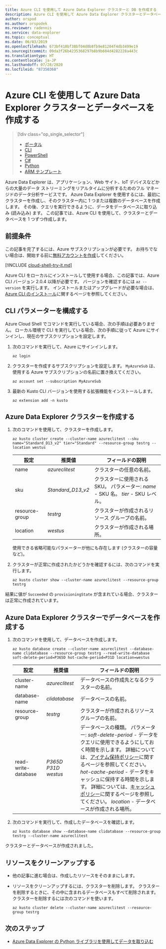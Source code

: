 ```yaml
---
title: Azure CLI を使用して Azure Data Explorer クラスターと DB を作成する
description: Azure CLI を使用して Azure Data Explorer クラスターとデータベースを作成する方法を学習します
author: orspod
ms.author: orspodek
ms.reviewer: radennis
ms.service: data-explorer
ms.topic: conceptual
ms.date: 06/03/2019
ms.openlocfilehash: 673bf418bf38bf04d8b8fb9e81204f4db3499e19
ms.sourcegitcommit: 09da3f26b4235368297b8b9b604d4282228a443c
ms.translationtype: HT
ms.contentlocale: ja-JP
ms.lasthandoff: 07/28/2020
ms.locfileid: "87350368"
---
```

# <a name="create-an-azure-data-explorer-cluster-and-database-by-using-azure-cli"></a>Azure CLI を使用して Azure Data Explorer クラスターとデータベースを作成する

> [!div class="op_single_selector"]
> * [ポータル](create-cluster-database-portal.md)
> * [CLI](create-cluster-database-cli.md)
> * [PowerShell](create-cluster-database-powershell.md)
> * [C#](create-cluster-database-csharp.md)
> * [Python](create-cluster-database-python.md)
> * [ARM テンプレート](create-cluster-database-resource-manager.md)

Azure Data Explorer は、アプリケーション、Web サイト、IoT デバイスなどからの大量のデータ ストリーミングをリアルタイムに分析するためのフル マネージドのデータ分析サービスです。 Azure Data Explorer を使用するには、最初にクラスターを作成し、そのクラスター内に 1 つまたは複数のデータベースを作成します。 その後、クエリを実行できるように、データをデータベースに取り込み (読み込み) ます。 この記事では、Azure CLI を使用して、クラスターとデータベースを 1 つずつ作成します。

## <a name="prerequisites"></a>前提条件

この記事を完了するには、Azure サブスクリプションが必要です。 お持ちでない場合は、開始する前に[無料アカウントを作成](https://azure.microsoft.com/free/)してください。

[!INCLUDE [cloud-shell-try-it.md](includes/cloud-shell-try-it.md)]

Azure CLI をローカルにインストールして使用する場合、この記事では、Azure CLI バージョン 2.0.4 以降が必要です。 バージョンを確認するには `az --version` を実行します。 インストールまたはアップグレードが必要な場合は、[Azure CLI のインストール](/cli/azure/install-azure-cli?view=azure-cli-latest)に関するページを参照してください。

## <a name="configure-the-cli-parameters"></a>CLI パラメーターを構成する

Azure Cloud Shell でコマンドを実行している場合、次の手順は必要ありません。 ローカル環境で CLI を実行している場合、次の手順に従って Azure にサインインし、現在のサブスクリプションを設定します。

1. 次のコマンドを実行して、Azure にサインインします。

    ```azurecli-interactive
    az login
    ```

1. クラスターを作成するサブスクリプションを設定します。 `MyAzureSub` は、使用する Azure サブスクリプションの名前に置き換えてください。

    ```azurecli-interactive
    az account set --subscription MyAzureSub
    ```
   
1. 最新の Kusto CLI バージョンを使用する拡張機能をインストールします。

    ```azurecli-interactive
    az extension add -n kusto
    ```

## <a name="create-the-azure-data-explorer-cluster"></a>Azure Data Explorer クラスターを作成する

1. 次のコマンドを使用して、クラスターを作成します。

    ```azurecli-interactive
    az kusto cluster create --cluster-name azureclitest --sku name="Standard_D13_v2" tier="Standard" --resource-group testrg --location westus
    ```

   |**設定** | **推奨値** | **フィールドの説明**|
   |---|---|---|
   | name | *azureclitest* | クラスターの任意の名前。|
   | sku | *Standard_D13_v2* | クラスターに使用される SKU。 パラメーター: *name* - SKU 名。 *tier* - SKU レベル。 |
   | resource-group | *testrg* | クラスターが作成されるリソース グループの名前。 |
   | location | *westus* | クラスターが作成される場所。 |

    使用できる省略可能なパラメーターが他にも存在します (クラスターの容量など)。

1. クラスターが正常に作成されたかどうかを確認するには、次のコマンドを実行します。

    ```azurecli-interactive
    az kusto cluster show --cluster-name azureclitest --resource-group testrg
    ```

結果に値が `Succeeded` の `provisioningState` が含まれている場合、クラスターは正常に作成されています。

## <a name="create-the-database-in-the-azure-data-explorer-cluster"></a>Azure Data Explorer クラスターでデータベースを作成する

1. 次のコマンドを使用して、データベースを作成します。

    ```azurecli-interactive
    az kusto database create --cluster-name azureclitest --database-name clidatabase --resource-group testrg --read-write-database soft-delete-period=P365D hot-cache-period=P31D location=westus
    ```

   |**設定** | **推奨値** | **フィールドの説明**|
   |---|---|---|
   | cluster-name | *azureclitest* | データベースの作成先となるクラスターの名前。|
   | database-name | *clidatabase* | データベースの名前。|
   | resource-group | *testrg* | クラスターが作成されるリソース グループの名前。 |
   | read-write-database | *P365D* *P31D* *westus* | データベースの種類。 パラメーター: *soft-delete-period* - データをクエリに使用できるようにしておく時間を示します。 詳細については、[アイテム保持ポリシー](kusto/management/retentionpolicy.md)に関するページを参照してください。 *hot-cache-period* - データをキャッシュに保持する時間を示します。 詳細については、[キャッシュ ポリシー](kusto/management/cachepolicy.md)に関するページを参照してください。 *location* - データベースが作成される場所。 |

1. 次のコマンドを実行して、作成したデータベースを確認します。

    ```azurecli-interactive
    az kusto database show --database-name clidatabase --resource-group testrg --cluster-name azureclitest
    ```

クラスターとデータベースが作成されました。

## <a name="clean-up-resources"></a>リソースをクリーンアップする

* 他の記事に進む場合は、作成したリソースをそのままにします。
* リソースをクリーンアップするには、クラスターを削除します。 クラスターを削除するときに、その中に含まれるデータベースもすべて削除されます。 クラスターを削除するには次のコマンドを使います。

    ```azurecli-interactive
    az kusto cluster delete --cluster-name azureclitest --resource-group testrg
    ```

## <a name="next-steps"></a>次のステップ

* [Azure Data Explorer の Python ライブラリを使用してデータを取り込む](python-ingest-data.md)
